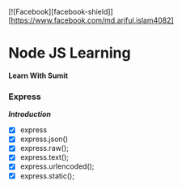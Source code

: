 [![Facebook][facebook-shield]][https://www.facebook.com/md.ariful.islam4082]

# Node JS Learning

**Learn With Sumit**

### Express

**_Introduction_**

- [x] express
- [x] express.json()
- [x] express.raw();
- [x] express.text();
- [x] express.urlencoded();
- [x] express.static();

